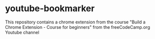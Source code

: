 # youtube-bookmarker
This repository contains a chrome extension from the course "Build a Chrome Extension - Course for beginners" from the freeCodeCamp.org Youtube channel
